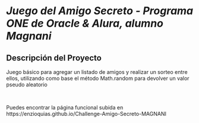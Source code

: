 <h1> <em>Juego del Amigo Secreto - Programa ONE de Oracle & Alura, alumno Magnani </em> </h1>

<h2>Descripción del Proyecto</h2>

<p>Juego básico para agregar un listado de amigos y realizar un sorteo entre ellos, utilizando como base el método Math.random para devolver un valor pseudo aleatorio</p>
<br>
<p>Puedes encontrar la página funcional subida en https://enzioquias.github.io/Challenge-Amigo-Secreto-MAGNANI </p>
